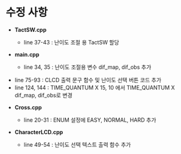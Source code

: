 # 수정 사항
+ **TactSW.cpp**  
  - line 37-43 : 난이도 조절 용 TactSW 할당  

+ **main.cpp**  
  - line 34, 35 : 난이도 조절용 변수 dif_map, dif_obs 추가  
-  line 75-93 : CLCD 출력 문구 함수 및 난이도 선택 버튼 코드 추가  
-  line 124, 144 : TIME_QUANTUM X 15, 10 에서 TIME_QUANTUM X dif_map, dif_obs로 변경  

+ **Cross.cpp**  
  - line 20-31 : ENUM 설정에 EASY, NORMAL, HARD 추가  

+ **CharacterLCD.cpp**  
  - line 49-54 : 난이도 선택 텍스트 출력 함수 추가
